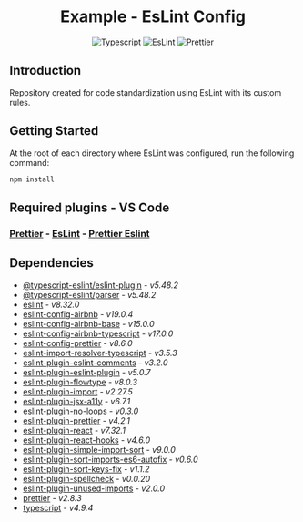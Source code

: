 <center>

# Example - EsLint Config

![Typescript](https://img.shields.io/badge/typescript-3178C6?style=for-the-badge&logo=typescript&logoColor=white)
![EsLint](https://img.shields.io/badge/eslint-4B32C3?style=for-the-badge&logo=eslint&logoColor=white)
![Prettier](https://img.shields.io/badge/prettier-F7B93E?style=for-the-badge&logo=prettier&logoColor=black)

</center>

## Introduction

Repository created for code standardization using EsLint with its custom rules.

## Getting Started

At the root of each directory where EsLint was configured, run the following command:

```bash
npm install
```

## Required plugins - VS Code

### [Prettier](https://marketplace.visualstudio.com/items?itemName=esbenp.prettier-vscode) - [EsLint](https://marketplace.visualstudio.com/items?itemName=dbaeumer.vscode-eslint) - [Prettier Eslint](https://marketplace.visualstudio.com/items?itemName=rvest.vs-code-prettier-eslint)

## Dependencies

- [@typescript-eslint/eslint-plugin](https://www.npmjs.com/package/@typescript-eslint/eslint-plugin) - _v5.48.2_
- [@typescript-eslint/parser](https://www.npmjs.com/package/@typescript-eslint/parser) - _v5.48.2_
- [eslint](https://www.npmjs.com/package/eslint) - _v8.32.0_
- [eslint-config-airbnb](https://www.npmjs.com/package/eslint-config-airbnb) - _v19.0.4_
- [eslint-config-airbnb-base](https://www.npmjs.com/package/eslint-config-airbnb-base) - _v15.0.0_
- [eslint-config-airbnb-typescript](https://www.npmjs.com/package/eslint-config-airbnb-typescript) - _v17.0.0_
- [eslint-config-prettier](https://www.npmjs.com/package/eslint-config-prettier) - _v8.6.0_
- [eslint-import-resolver-typescript](https://www.npmjs.com/package/eslint-import-resolver-typescript) - _v3.5.3_
- [eslint-plugin-eslint-comments](https://www.npmjs.com/package/eslint-plugin-eslint-comments) - _v3.2.0_
- [eslint-plugin-eslint-plugin](https://www.npmjs.com/package/eslint-plugin-eslint-plugin) - _v5.0.7_
- [eslint-plugin-flowtype](https://www.npmjs.com/package/eslint-plugin-flowtype) - _v8.0.3_
- [eslint-plugin-import](https://www.npmjs.com/package/eslint-plugin-import) - _v2.27.5_
- [eslint-plugin-jsx-a11y](https://www.npmjs.com/package/eslint-plugin-jsx-a11y) - _v6.7.1_
- [eslint-plugin-no-loops](https://www.npmjs.com/package/eslint-plugin-no-loops) - _v0.3.0_
- [eslint-plugin-prettier](https://www.npmjs.com/package/eslint-plugin-prettier) - _v4.2.1_
- [eslint-plugin-react](https://www.npmjs.com/package/eslint-plugin-react) - _v7.32.1_
- [eslint-plugin-react-hooks](https://www.npmjs.com/package/eslint-plugin-react-hooks) - _v4.6.0_
- [eslint-plugin-simple-import-sort](https://www.npmjs.com/package/eslint-plugin-simple-import-sort) - _v9.0.0_
- [eslint-plugin-sort-imports-es6-autofix](https://www.npmjs.com/package/eslint-plugin-sort-imports-es6-autofix) - _v0.6.0_
- [eslint-plugin-sort-keys-fix](https://www.npmjs.com/package/eslint-plugin-sort-keys-fix) - _v1.1.2_
- [eslint-plugin-spellcheck](https://www.npmjs.com/package/eslint-plugin-spellcheck) - _v0.0.20_
- [eslint-plugin-unused-imports](https://www.npmjs.com/package/eslint-plugin-unused-imports) - _v2.0.0_
- [prettier](https://www.npmjs.com/package/prettier) - _v2.8.3_
- [typescript](https://www.npmjs.com/package/typescript) - _v4.9.4_

